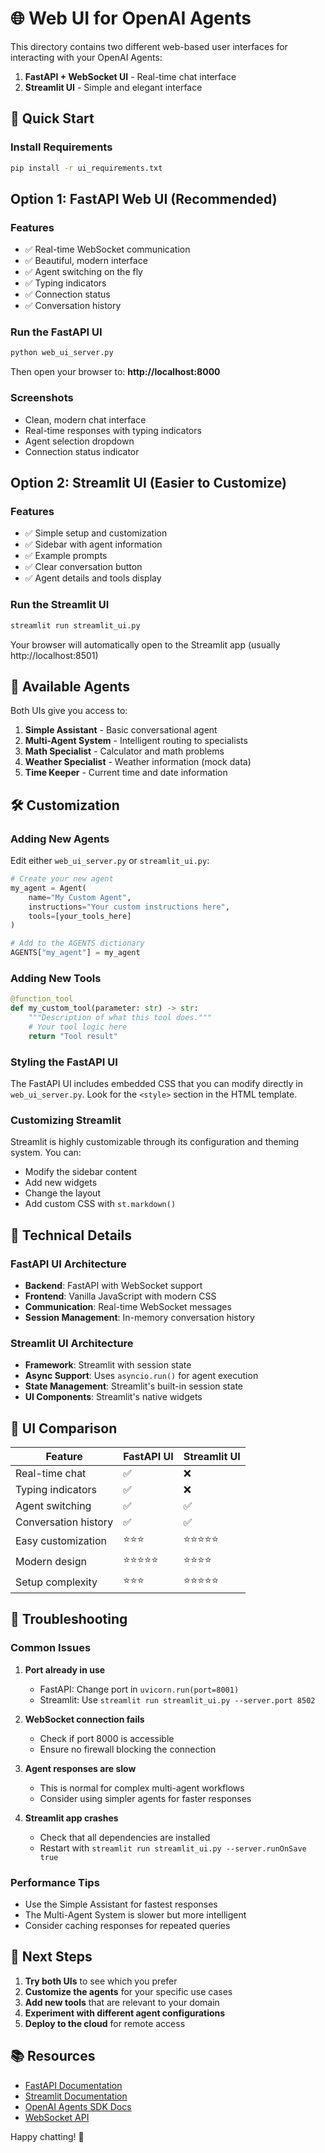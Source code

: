 # 🌐 Web UI for OpenAI Agents

This directory contains two different web-based user interfaces for interacting with your OpenAI Agents:

1. **FastAPI + WebSocket UI** - Real-time chat interface
2. **Streamlit UI** - Simple and elegant interface

## 🚀 Quick Start

### Install Requirements

```bash
pip install -r ui_requirements.txt
```

## Option 1: FastAPI Web UI (Recommended)

### Features
- ✅ Real-time WebSocket communication
- ✅ Beautiful, modern interface
- ✅ Agent switching on the fly
- ✅ Typing indicators
- ✅ Connection status
- ✅ Conversation history

### Run the FastAPI UI

```bash
python web_ui_server.py
```

Then open your browser to: **http://localhost:8000**

### Screenshots
- Clean, modern chat interface
- Real-time responses with typing indicators
- Agent selection dropdown
- Connection status indicator

## Option 2: Streamlit UI (Easier to Customize)

### Features
- ✅ Simple setup and customization
- ✅ Sidebar with agent information
- ✅ Example prompts
- ✅ Clear conversation button
- ✅ Agent details and tools display

### Run the Streamlit UI

```bash
streamlit run streamlit_ui.py
```

Your browser will automatically open to the Streamlit app (usually http://localhost:8501)

## 🎯 Available Agents

Both UIs give you access to:

1. **Simple Assistant** - Basic conversational agent
2. **Multi-Agent System** - Intelligent routing to specialists
3. **Math Specialist** - Calculator and math problems
4. **Weather Specialist** - Weather information (mock data)
5. **Time Keeper** - Current time and date information

## 🛠️ Customization

### Adding New Agents

Edit either `web_ui_server.py` or `streamlit_ui.py`:

```python
# Create your new agent
my_agent = Agent(
    name="My Custom Agent",
    instructions="Your custom instructions here",
    tools=[your_tools_here]
)

# Add to the AGENTS dictionary
AGENTS["my_agent"] = my_agent
```

### Adding New Tools

```python
@function_tool
def my_custom_tool(parameter: str) -> str:
    """Description of what this tool does."""
    # Your tool logic here
    return "Tool result"
```

### Styling the FastAPI UI

The FastAPI UI includes embedded CSS that you can modify directly in `web_ui_server.py`. Look for the `<style>` section in the HTML template.

### Customizing Streamlit

Streamlit is highly customizable through its configuration and theming system. You can:
- Modify the sidebar content
- Add new widgets
- Change the layout
- Add custom CSS with `st.markdown()`

## 🔧 Technical Details

### FastAPI UI Architecture
- **Backend**: FastAPI with WebSocket support
- **Frontend**: Vanilla JavaScript with modern CSS
- **Communication**: Real-time WebSocket messages
- **Session Management**: In-memory conversation history

### Streamlit UI Architecture  
- **Framework**: Streamlit with session state
- **Async Support**: Uses `asyncio.run()` for agent execution
- **State Management**: Streamlit's built-in session state
- **UI Components**: Streamlit's native widgets

## 🎨 UI Comparison

| Feature | FastAPI UI | Streamlit UI |
|---------|------------|-------------|
| Real-time chat | ✅ | ❌ |
| Typing indicators | ✅ | ❌ |
| Agent switching | ✅ | ✅ |
| Conversation history | ✅ | ✅ |
| Easy customization | ⭐⭐⭐ | ⭐⭐⭐⭐⭐ |
| Modern design | ⭐⭐⭐⭐⭐ | ⭐⭐⭐⭐ |
| Setup complexity | ⭐⭐⭐ | ⭐⭐⭐⭐⭐ |

## 🐛 Troubleshooting

### Common Issues

1. **Port already in use**
   - FastAPI: Change port in `uvicorn.run(port=8001)`
   - Streamlit: Use `streamlit run streamlit_ui.py --server.port 8502`

2. **WebSocket connection fails**
   - Check if port 8000 is accessible
   - Ensure no firewall blocking the connection

3. **Agent responses are slow**
   - This is normal for complex multi-agent workflows
   - Consider using simpler agents for faster responses

4. **Streamlit app crashes**
   - Check that all dependencies are installed
   - Restart with `streamlit run streamlit_ui.py --server.runOnSave true`

### Performance Tips

- Use the Simple Assistant for fastest responses
- The Multi-Agent System is slower but more intelligent
- Consider caching responses for repeated queries

## 🚀 Next Steps

1. **Try both UIs** to see which you prefer
2. **Customize the agents** for your specific use cases
3. **Add new tools** that are relevant to your domain
4. **Experiment with different agent configurations**
5. **Deploy to the cloud** for remote access

## 📚 Resources

- [FastAPI Documentation](https://fastapi.tiangolo.com/)
- [Streamlit Documentation](https://docs.streamlit.io/)
- [OpenAI Agents SDK Docs](https://openai.github.io/openai-agents-python/)
- [WebSocket API](https://developer.mozilla.org/en-US/docs/Web/API/WebSocket)

Happy chatting! 🎉

